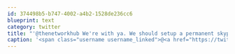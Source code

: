 ```yaml
---
id: 374498b5-b747-4002-a4b2-1528de236cc6
blueprint: text
category: twitter
title: "'@thenetworkhub We're with ya. We should setup a permanent skype connection between @thenetworkhub and @okcolab"
caption: '<span class="username username_linked">@<a href="https://twitter.com/thenetworkhub" title="The Network Hub">thenetworkhub</a></span> We''re with ya. We should setup a permanent skype connection between <span class="username username_linked">@<a href="https://twitter.com/thenetworkhub" title="The Network Hub">thenetworkhub</a></span> and <span class="username username_linked">@<a href="https://twitter.com/okcolab" title="Okanagan coLab">okcolab</a></span>'
---
```

